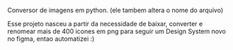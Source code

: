 Conversor de imagens em python. (ele tambem altera o nome do arquivo)

Esse projeto nasceu a partir da necessidade de baixar, converter e renomear mais de 400 icones em png para seguir um Design System novo no figma, entao automatizei :)
